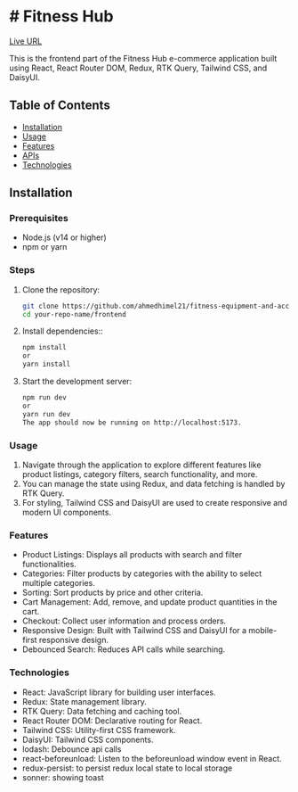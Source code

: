 # # Fitness Hub

[Live URL](https://car-washing-backend.vercel.app/)

This is the frontend part of the Fitness Hub e-commerce application built using React, React Router DOM, Redux, RTK Query, Tailwind CSS, and DaisyUI.

## Table of Contents

- [Installation](#installation)
- [Usage](#usage)
- [Features](#features)
- [APIs](#apis)
- [Technologies](#technologies)

## Installation

### Prerequisites

- Node.js (v14 or higher)
- npm or yarn

### Steps

1. Clone the repository:
   ```bash
   git clone https://github.com/ahmedhimel21/fitness-equipment-and-accessories-client
   cd your-repo-name/frontend
   ```
2. Install dependencies::
   ```bash
   npm install
   or
   yarn install
   ```
3. Start the development server:
   ```bash
   npm run dev
   or
   yarn run dev
   The app should now be running on http://localhost:5173.
   ```

### Usage

1. Navigate through the application to explore different features like product listings, category filters, search functionality, and more.
2. You can manage the state using Redux, and data fetching is handled by RTK Query.
3. For styling, Tailwind CSS and DaisyUI are used to create responsive and modern UI components.

### Features

- Product Listings: Displays all products with search and filter functionalities.
- Categories: Filter products by categories with the ability to select multiple categories.
- Sorting: Sort products by price and other criteria.
- Cart Management: Add, remove, and update product quantities in the cart.
- Checkout: Collect user information and process orders.
- Responsive Design: Built with Tailwind CSS and DaisyUI for a mobile-first responsive design.
- Debounced Search: Reduces API calls while searching.

### Technologies

- React: JavaScript library for building user interfaces.
- Redux: State management library.
- RTK Query: Data fetching and caching tool.
- React Router DOM: Declarative routing for React.
- Tailwind CSS: Utility-first CSS framework.
- DaisyUI: Tailwind CSS components.
- lodash: Debounce api calls
- react-beforeunload: Listen to the beforeunload window event in React.
- redux-persist: to persist redux local state to local storage
- sonner: showing toast
